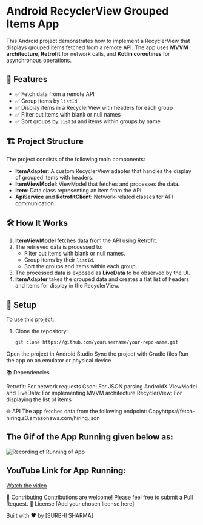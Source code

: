 # Android RecyclerView Grouped Items App

This Android project demonstrates how to implement a RecyclerView that displays grouped items fetched from a remote API. The app uses **MVVM architecture**, **Retrofit** for network calls, and **Kotlin coroutines** for asynchronous operations.

## 🚀 Features

- ✅ Fetch data from a remote API
- ✅ Group items by `listId`
- ✅ Display items in a RecyclerView with headers for each group
- ✅ Filter out items with blank or null names
- ✅ Sort groups by `listId` and items within groups by name

## 🏗 Project Structure

The project consists of the following main components:

- **ItemAdapter**: A custom RecyclerView adapter that handles the display of grouped items with headers.
- **ItemViewModel**: ViewModel that fetches and processes the data.
- **Item**: Data class representing an item from the API.
- **ApiService** and **RetrofitClient**: Network-related classes for API communication.

## 🛠 How It Works

1. **ItemViewModel** fetches data from the API using Retrofit.
2. The retrieved data is processed to:
   - Filter out items with blank or null names.
   - Group items by their `listId`.
   - Sort the groups and items within each group.
3. The processed data is exposed as **LiveData** to be observed by the UI.
4. **ItemAdapter** takes the grouped data and creates a flat list of headers and items for display in the RecyclerView.

## 🔧 Setup
To use this project:

1. Clone the repository:
   ```bash
   git clone https://github.com/yourusername/your-repo-name.git

Open the project in Android Studio
Sync the project with Gradle files
Run the app on an emulator or physical device

📚 Dependencies

Retrofit: For network requests
Gson: For JSON parsing
AndroidX ViewModel and LiveData: For implementing MVVM architecture
RecyclerView: For displaying the list of items

🌐 API
The app fetches data from the following endpoint:
Copyhttps://fetch-hiring.s3.amazonaws.com/hiring.json

## The Gif of the App Running given below as:
![Recording of Running of App](https://i.giphy.com/media/v1.Y2lkPTc5MGI3NjExcnk2amtpa2tlZGFmOHAxZTJ6OHRiMjc0aXB4NG5oMGRreTU5NHJkcSZlcD12MV9pbnRlcm5hbF9naWZfYnlfaWQmY3Q9Zw/M5uxJcBpFy7BdnE1N6/giphy.gif)

## YouTube Link for App Running:
[Watch the video](https://youtu.be/0fRogSxVybw)


🤝 Contributing
Contributions are welcome! Please feel free to submit a Pull Request.
📄 License
[Add your chosen license here]

Built with ❤️ by [SURBHI SHARMA]
